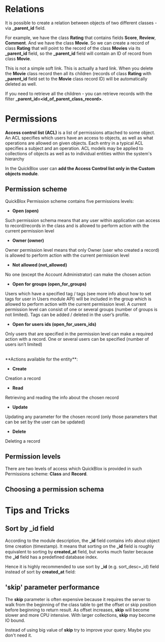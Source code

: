 <span id="Relations" class="on_page_navigation"></span>
# Relations 
It is possible to create a relation between objects of two different classes  - via **_parent_id** field. 

For example, we have the class **Rating** that contains fields **Score**, **Review**, **Comment**. And we have the class **Movie**. So we can create a record of class **Rating** that will point to the record of the class **Movies** via its **_parent_id** field, so the **_parent_id** field will contain an ID of record from class **Movie**.

This is not a simple soft link. This is actually a hard link. When you delete the **Movie** class record then all its children (records of class **Rating** with **_parent_id** field set to the **Movie** class record ID) will be automatically deleted as well. 

If you need to retrieve all the children - you can retrieve records with the filter **_parent_id=<id_of_parent_class_record>**. 

<span id="Permissions" class="on_page_navigation"></span>
# Permissions 
**Access control list (ACL)** is a list of permissions attached to some object. An ACL specifies which users have an access to objects, as well as what operations are allowed on given objects. Each entry in a typical ACL specifies a subject and an operation. ACL models may be applied to collections of objects as well as to individual entities within the system's hierarchy

In the QuickBlox user can **add the Access Control list only in the Custom objects module**.

## Permission scheme 
QuickBlox Permission scheme contains five permissions levels:

* **Open (open)**

Such permission schema means that any user within application can access to record/records in the class and is allowed to perform action with the current permission level

* **Owner (owner)**

Owner permission level means that only Owner (user who created a record) is allowed to perform action with the current permission level

* **Not allowed (not_allowed)**

No one (except the Account Administrator) can make the chosen action

* **Open for groups (open_for_groups)**

Users which have a specified tag / tags (see more info about how to set tags for user in Users module API) will be included in the group which is allowed to perform action with the current permission level. A current permission level can consist of one or several groups (number of groups is not limited). Tags can be added / deleted in the user’s profile.

* **Open for users ids (open_for_users_ids)**

Only users that are specified in the permission level can make a required action with a record. One or several users can be specified (number of users isn’t limited) 

<br>
**Actions available for the entity**:

* **Create**

Creation a record

* **Read**

Retrieving and reading the info about the chosen record
    
* **Update**

Updating any parameter for the chosen record (only those parameters that can be set by the user can be updated)

* **Delete**

Deleting a record 

## Permission levels 
There are two levels of access which QuickBlox is provided in such Permissions scheme: **Class** and **Record**. 

## Choosing a permission schema

<span id="Tips_and_Tricks" class="on_page_navigation"></span>
# Tips and Tricks 

## Sort by _id field
According to the module description, the **_id** field contains info about object time creation (timestamp). It means that sorting on the **_id** ﬁeld is roughly equivalent to sorting by **created_at** field, but works much faster because the **_id** field has a predefined database index.

Hence it is highly recommended to use sort by **_id** (e.g. sort_desc=_id) field instead of sort by **created_at** field: 

## 'skip' parameter performance
The **skip** parameter is often expensive because it requires the server to walk from the beginning of the class table to get the offset or skip position before beginning to return result. As offset increases, **skip** will become slower and more CPU intensive. With larger collections, **skip** may become IO bound.

Instead of using big value of **skip** try to improve your query. Maybe you don't need it. 